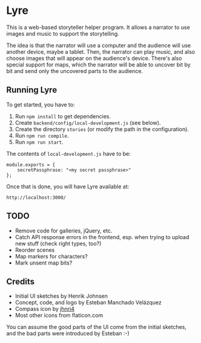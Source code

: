 Lyre
====

This is a web-based storyteller helper program. It allows a narrator
to use images and music to support the storytelling.

The idea is that the narrator will use a computer and the audience
will use another device, maybe a tablet. Then, the narrator can play
music, and also choose images that will appear on the audience's
device. There's also special support for maps, which the narrator will
be able to uncover bit by bit and send only the uncovered parts to the
audience.

Running Lyre
------------

To get started, you have to:

1. Run `npm install` to get dependencies.
1. Create `backend/config/local-development.js` (see below).
1. Create the directory `stories` (or modify the path in the
   configuration).
1. Run `npm run compile`.
1. Run `npm run start`.

The contents of `local-development.js` have to be:

    module.exports = {
        secretPassphrase: "<my secret passphrase>"
    };

Once that is done, you will have Lyre available at:

    http://localhost:3000/


TODO
----

* Remove code for galleries, jQuery, etc.
* Catch API response errors in the frontend, esp. when trying to upload new stuff (check right types, too?)
* Reorder scenes
* Map markers for characters?
* Mark unsent map bits?

Credits
-------
* Initial UI sketches by Henrik Johnsen
* Concept, code, and logo by Esteban Manchado Velázquez
* Compass icon by [jhnri4](https://openclipart.org/detail/87583/compass-symbol)
* Most other icons from flaticon.com

You can assume the good parts of the UI come from the initial
sketches, and the bad parts were introduced by Esteban :-)
